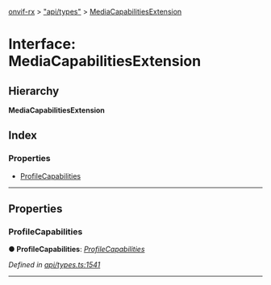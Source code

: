 [onvif-rx](../README.md) > ["api/types"](../modules/_api_types_.md) > [MediaCapabilitiesExtension](../interfaces/_api_types_.mediacapabilitiesextension.md)

# Interface: MediaCapabilitiesExtension

## Hierarchy

**MediaCapabilitiesExtension**

## Index

### Properties

* [ProfileCapabilities](_api_types_.mediacapabilitiesextension.md#profilecapabilities)

---

## Properties

<a id="profilecapabilities"></a>

###  ProfileCapabilities

**● ProfileCapabilities**: *[ProfileCapabilities](_api_types_.profilecapabilities.md)*

*Defined in [api/types.ts:1541](https://github.com/patrickmichalina/onvif-rx/blob/034e4d6/src/api/types.ts#L1541)*

___

